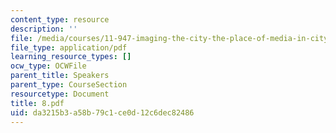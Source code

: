 ```yaml
---
content_type: resource
description: ''
file: /media/courses/11-947-imaging-the-city-the-place-of-media-in-city-design-and-development-fall-1998/da3215b3a58b79c1ce0d12c6dec82486_8.pdf
file_type: application/pdf
learning_resource_types: []
ocw_type: OCWFile
parent_title: Speakers
parent_type: CourseSection
resourcetype: Document
title: 8.pdf
uid: da3215b3-a58b-79c1-ce0d-12c6dec82486
---
```

